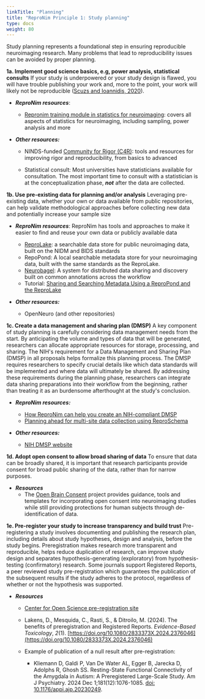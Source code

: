 ```yaml
---
linkTitle: "Planning"
title: "ReproNim Principle 1: Study planning"
type: docs
weight: 80
---
```


Study planning represents a foundational step in ensuring reproducible neuroimaging research. Many problems that lead to reproducibility issues can be avoided by proper planning.

**1a. Implement good science basics, e.g, power analysis, statistical consults**
   If your study is underpowered or your study design is flawed, you will have trouble publishing your work and, more to the point, your work will likely not be reproducible ([Scuzs and Ioannidis, 2020](https://www.sciencedirect.com/science/article/pii/S1053811920306509#bib24)).
   * ***ReproNim resources***:
     * [Repronim training module in statistics for neuroimaging](https://www.repronim.org/module-stats/):  covers all aspects of statistics for neuroimaging, including sampling, power analysis and more

   * ***Other resources:***
     * NINDS-funded [Community for Rigor (C4R)](https://c4r.io/): tools and resources for improving rigor and reproducibility, from basics to advanced

     * Statistical consult: Most universities have statisticians available for consultation. The most important time to consult with a statistician is at the conceptualization phase, ***not*** after the data are collected.

**1b. Use pre-existing data for planning and/or analysis**
   Leveraging pre-existing data, whether your own or data available from public repositories,  can help validate methodological approaches before collecting new data and potentially increase your sample size

   * ***ReproNim resources***:
     ReproNim has tools and approaches to make it easier to find and reuse your own data or publicly available data
     * [ReproLake](/resources/tools/reprolake/): a searchable data store for public neuroimaging data, built on the NIDM and BIDS standards
     * RepoPond:  A local searchable metadata store for your neuroimaging data, built with the same standards as the ReproLake.
     * [Neurobagel](/resources/tools/neurobagel/): A system for distributed data sharing and discovery built on common annotations across the workflow
     * Tutorial: [Sharing and Searching Metadata Using a ReproPond and the ReproLake](/resources/tutorials/pond-lake/)

   * ***Other resources:***
     * OpenNeuro (and other repositories)

**1c. Create a data management and sharing plan (DMSP)**
   A key component of study planning is carefully considering data management needs from the start. By anticipating the volume and types of data that will be generated, researchers can allocate appropriate resources for storage, processing, and sharing. The NIH's requirement for a Data Management and Sharing Plan (DMSP) in all proposals helps formalize this planning process. The DMSP requires researchers to specify crucial details like which data standards will be implemented and where data will ultimately be shared. By addressing these requirements during the planning phase, researchers can integrate data sharing preparations into their workflow from the beginning, rather than treating it as an burdensome afterthought at the study's conclusion.

   * ***ReproNim resources:***
     * [How ReproNim can help you create an NIH-compliant DMSP](/resources/tutorials/data-management-and-sharing/)
     * [Planning ahead for multi-site data collection using ReproSchema](/resources/tutorials/reproschema/)

   * ***Other resources:***
     * [NIH DMSP website](https://sharing.nih.gov/data-management-and-sharing-policy/planning-and-budgeting-for-data-management-and-sharing/writing-a-data-management-and-sharing-plan#after)

**1d. Adopt open consent to allow broad sharing of data**
   To ensure that data can be broadly shared, it is important that research participants provide consent for broad public sharing of the data, rather than for narrow purposes.

   * ***Resources***
     * The [Open Brain Consent](https://open-brain-consent.readthedocs.io/en/stable/) project provides guidance, tools and templates for incorporating open consent into neuroimaging studies while still providing protections for human subjects through de-identification of data.

**1e. Pre-register your study to increase transparency and build trust**
   Pre-registering a study involves documenting and publishing the research plan, including details about study hypotheses, design and analysis,  before the study begins. Preregistration makes research more transparent and reproducible, helps reduce duplication of research, can improve study design and separates hypothesis-generating (exploratory) from hypothesis-testing (confirmatory) research. Some journals support Registered Reports, a peer reviewed study pre-registration which guarantees the publication of the subsequent results if the study adheres to the protocol, regardless of whether or not the hypothesis was supported.
* ***Resources***
  * [Center for Open Science pre-registration site](https://www.cos.io/initiatives/prereg)

  * Lakens, D., Mesquida, C., Rasti, S., & Ditroilo, M. (2024). The benefits of preregistration and Registered Reports. *Evidence-Based Toxicology*, *2*(1). [https://doi.org/10.1080/2833373X.2024.2376046](https://doi.org/10.1080/2833373X.2024.2376046)

  * Example of publication of a null result after pre-registration:
    * Kliemann D, Galdi P, Van De Water AL, Egger B, Jarecka D, Adolphs R, Ghosh SS. Resting-State Functional Connectivity of the Amygdala in Autism: A Preregistered Large-Scale Study. Am J Psychiatry. 2024 Dec 1;181(12):1076-1085. [doi: 10.1176/appi.ajp.20230249](https://psychiatryonline.org/doi/10.1176/appi.ajp.20230249).


